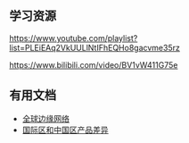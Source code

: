 ## 学习资源
https://www.youtube.com/playlist?list=PLEiEAq2VkUULlNtIFhEQHo8gacvme35rz

https://www.bilibili.com/video/BV1vW411G75e

## 有用文档
* [全球边缘网络](https://aws.amazon.com/cn/cloudfront/features/?whats-new-cloudfront.sort-by=item.additionalFields.postDateTime&whats-new-cloudfront.sort-order=desc)
* [国际区和中国区产品差异](https://docs.amazonaws.cn/aws/latest/userguide/cloudfront.html#feature-diff)
